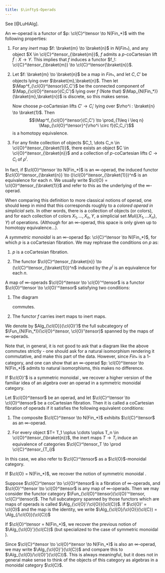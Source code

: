 ```yaml
---
title: $\infty$-Operads
---
```

See [@LuHiAlg].

An $\infty$-operad is a functor of $p: \cl{C}^\tensor \to N(Fin_*)$ with
the following properties:

1.  For any *inert* map $f: \braket{m} \to \braket{n}$ in $N(Fin_*)$,
    and any object $X \in \cl{C}^\tensor_{\braket{m}}$, $f$ admits a
    $p$-coCartesian lift $\tilde{f}: X \to Y$. This implies that $f$
    induces a functor
    $f_!: \cl{C}^\tensor_{\braket{m}} \to \cl{C}^\tensor{\braket{n}}$.

2.  Let $f: \braket{m} \to \braket{n}$ be a map in $Fin_*$, and let
    $C,C'$ be objects lying over $\braket{m},\braket{n}$. Then let
    $\Map^f_{\cl{O}^\tensor}(C,C')$ be the connected component of
    $\Map_{\cl{O}^\tensor}(C,C')$ lying over $f$ (Note that)
    $\Map_{N(Fin_*)}(\braket{m},\braket{n})$ is discrete, so this makes
    sense.

    Now choose $p$-coCartesian lifts $C' \to C_i'$ lying over
    $\rho^i : \braket{n} \to \braket{1}$. Then
    $$\Map^f_{\cl{O}^\tensor}(C,C') \to \prod_{1\leq i \leq n} \Map_{\cl{O}^\tensor}^{\rho^i \circ f}(C,C_i')$$
    is a homotopy equivalence.

3.  For any finite collection of objects
    $C_1, \dots C_n \in \cl{O}^\tensor_{\braket{1}}$, there exists an
    object $C \in \cl{O}^\tensor_{\braket{n}}$ and a collection of
    $p$-coCartesian lifts $C \to C_i$ of $\rho^i$.

In fact, if $\cl{O}^\tensor \to N(Fin_*)$ is an $\infty$-operad, the
induced functor
$\cl{O}^\tensor_{\braket{n}} \to ()\cl{O}^\tensor_{\braket{1}})^n$ is an
equivalence for each $n$. We usually write
$\cl{O} = \cl{O}^\tensor_{\braket{1}}$ and refer to this as the
underlying of the $\infty$-operad.

When comparing this definition to more classical notions of operad, one
should keep in mind that this corresponds roughly to a *colored operad
in simplicial sets*. In other words, there is a collection of objects
(or colors), and for each collection of colors $X_1, \dots, X_n, Y$, a
simplicial set $Mul(\{X_1, \dots X_n\}, Y)$ of operations. (Although for
an $\infty$-operad, this space is only given up to homotopy
equivalence\...).

A *symmetric monoidal* is an $\infty$-operad
$p: \cl{C}^\tensor \to N(Fin_*)$, for which $p$ is a coCartesian
fibration. We may rephrase the conditions on $p$ as:

1.  $p$ is a coCartesian fibration.

2.  The functor
    $\cl{C}^\tensor_{\braket{n}} \to (\cl{C}^\tensor_{\braket{1}})^n$
    induced by the $\rho^i$ is an equivalence for each $n$.

A map of $\infty$-operads $\cl{O}^\tensor \to \cl{O}'^\tensor$ is a
functor $\cl{O}^\tensor \to \cl{O}'^\tensor$ satisfying two conditions:

1.  The diagram

    commutes.

2.  The functor $f$ carries inert maps to inert maps.

We denote by $Alg_{\cl{O}}(\cl{O}')$ the full subcategory of
$\Fun_{N(Fin_*)}(\cl{O}^\tensor, \cl{O}'\tensor)$ spanned by the maps of
$\infty$-operads.

Note that, in general, it is not good to ask that a diagram like the
above commutes strictly - one should ask for a natural isomorphism
rendering it commutative, and make this part of the data. However, since
$Fin_*$ is a $1$-category, and one can show that an $\infty$-operad
$p: \cl{O}^\tensor \to N(Fin_*)$ admits to natural isomorphisms, this
makes no difference.

If $\cl{O}'$ is a symmetric monoidal , we recover a higher version of
the familiar idea of an algebra over an operad in a symmetric monoidal
category.

Let $\cl{O}^\tensor$ be an operad, and let
$\cl{C}^\tensor \to \cl{O}^\tensor$ be a coCartesian fibration. Then it
is called a coCartesian fibration of operads if it satisfies the
following equivalent conditions:

1.  The composite $\cl{C}^\tensor \to N(Fin_*)$ exhibits
    $\cl{C}^\tensor$ as an $\infty$-operad.

2.  For every object
    $T= T_1 \oplus \cdots \oplus T_n \in \cl{O}^\tensor_{\braket{n}}$,
    the inert maps $T \to T_i$ induce an equivalence of categories
    $\cl{C}^\tensor_T \to \prod \cl{C}^\tensor_{T_i}$

In this case, we also refer to $\cl{C}^\tensor$ as a $\cl{O}$-monoidal
category.

If $\cl{O} = N(Fin_*)$, we recover the notion of symmetric monoidal .

Suppose $\cl{C}^\tensor \to \cl{O}^\tensor$ is a fibration of
$\infty$-operads, and $\cl{O}'^\tensor \to \cl{O}^\tensor$ is any map of
$\infty$-operads. Then we may consider the functor category
$\Fun_{\cl{O}^\tensor}(\cl{O}'^\tensor, \cl{C}^\tensor)$. The full
subcategory spanned by those functors which are maps of operads is
called $\Alg_{\cl{O}'/\cl{O}}(\cl{C})$. If $\cl{O}' = \cl{O}$ and the
map is the identity, we write
$\Alg_{\cl{O}/\cl{O}}(\cl{C}) = \Alg_{/\cl{O}}(\cl{C})$

If $\cl{O}^\tensor = N(Fin_*)$, we recover the previous notion of
$\Alg_{\cl{O}'}(\cl{C})$ (but specialized to the case of symmetric
monoidal ).

Since $\cl{C}^\tensor \to \cl{O}^\tensor \to N(Fin_*)$ is also an
$\infty$-operad, we may write $\Alg_{\cl{O}'}(\cl{C})$ and compare this
to $\Alg_{\cl{O}/\cl{O}'}(\cl{C})$. This is always meaningful, but it
does not in general make sense to think of the objects of this category
as algebras in a monoidal category $\cl{C}$.
